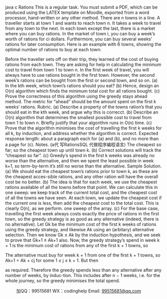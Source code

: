 java c
Rations
This is a regular task. You must submit a PDF, which can be produced using the LATEX template on Moodle, exported from a word processor, hand-written or any other method.
There are n towns in a line. A traveller starts at town 1 and wants to reach town n. It takes a week to travel from any town to the next.
In each town except the last, there is a market where you can buy rations. In the market of town i, you can buy a week’s worth of rations for ci dollars. Furthermore, you can buy several weeks’ rations for later consumption. Here is an example with 6 towns, showing the optimal number of rations to buy at each town:

Before the traveller sets off on their trip, they learned of the cost of buying rations from each town. They are asking for help in calculating the minimum cost to travel from town 1 to town n. In the first week of travel, you will always have to use rations bought in the first town. However, the second week’s rations can be bought from the first or second town, and so on.
(a) In the kth week, which town’s rations should you eat?
(b) Hence, design an O(n) algorithm which finds the minimum total cost for all rations bought.
(c) Prove the correctness of this algorithm using the greedy stays ahead method. The metric for “ahead” should be the amount spent on the first k weeks’ rations.
Rubric.
(a) Describe a property of the towns ration’s that you should eat in the kth week, and argue why this is correcct.
(b) Describe an O(n) algorithm that determines the smallest possible cost to travel from town 1 to town n. Briefly justify that your algorithm runs in O(n) time.
(c) Prove that the algorithm minimises the cost of travelling the first k weeks for all k, by induction, and address whether the algorithm is correct.
Expected response length: about a paragraph each for (a) and (b), and no more than a page for (c).
Notes.
(a代 写RationsSQL
代做程序编程语言) The cheapest so far; so the cheapest town up until town k.
(b) Correct solutions will track the “cheapest so far”.
(c) Greedy’s spend in the first k weeks was already no worse than the alternative, and then we spent the least possible in week k+1, so term-by-term it’s still no worse than the alternative.
Sample Solution.
(a) We should eat the cheapest town’s rations prior to town k, as these are the cheapest acces-sible rations, and any other ration will have the overall cost be no better.
(b) The idea is that for each week, we use the cheapest rations available of all the towns before that point. We can calculate this in one sweep: we keep track of the current total cost, and the cheapest cost of all the towns we have seen. At each town, we update the cheapest cost if the current one is less, then add the cheapest cost to the total cost. This is clearly O(n), as we perform. one sweep of the array.
(c) For the base case, travelling the first week always costs exactly the price of rations in the first town, so the greedy strategy is as good as any alternative (indeed, there is no alternative).
Let Gk be the minimum cost of the first k weeks of rations using the greedy strategy, and likewise Ak using an (arbitary) alternative selection. Then we know Gk ≤ Ak by the induction hypothesis, and we seek to prove that Gk+1 ≤ Ak+1 also.
Now, the greedy strategy’s spend in week k + 1 is the minimum cost of rations from any of the first k + 1 towns, so

The alternative must buy for week k + 1 from one of the first k + 1 towns, so
Ak+1 = Ak + cj
for some 1 ≤ j ≤ k + 1. But then

as required.
Therefore the greedy spends less than any alternative after any number of weeks, by induc-tion. This includes after n − 1 weeks, i.e. for the whole journey, so the greedy minimises the total spend.







         
加QQ：99515681  WX：codinghelp  Email: 99515681@qq.com

